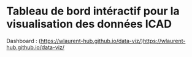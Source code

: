# Tableau de bord intéractif pour la visualisation des données ICAD

Dashboard : (https://wlaurent-hub.github.io/data-viz/)https://wlaurent-hub.github.io/data-viz/
